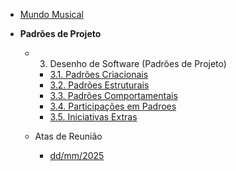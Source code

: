 - [Mundo Musical](/)

- **Padrões de Projeto**
  - 3. Desenho de Software (Padrões de Projeto)
    - [3.1. Padrões Criacionais](/PadroesDeProjeto/3.1.GoFsCriacionais.md)
    - [3.2. Padrões Estruturais](/PadroesDeProjeto/3.2.GoFsEstruturais.md)
    - [3.3. Padrões Comportamentais](/PadroesDeProjeto/3.3.GoFsComportamentais.md)
    - [3.4. Participações em Padroes](/PadroesDeProjeto/3.4.ParticipacoesPadroes.md)
    - [3.5. Iniciativas Extras](/PadroesDeProjeto/3.5.IniciativasExtras/3.5.IniciativasExtras.md)

  - Atas de Reunião
    - [dd/mm/2025](/PadroesDeProjeto/Reunioes/ataExemplo.md)

